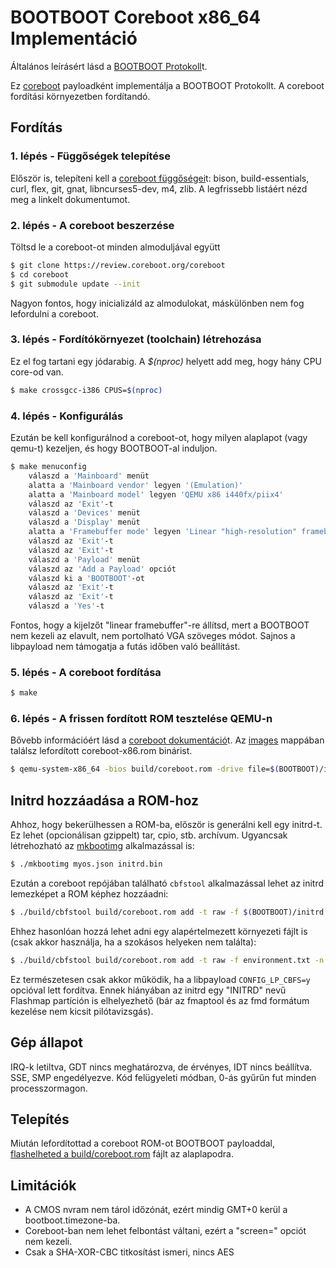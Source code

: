 BOOTBOOT Coreboot x86_64 Implementáció
======================================

Általános leírásért lásd a [BOOTBOOT Protokoll](https://gitlab.com/bztsrc/bootboot)t.

Ez [coreboot](https://coreboot.org) payloadként implementálja a BOOTBOOT Protokollt.
A coreboot fordítási környezetben fordítandó.

Fordítás
--------

### 1. lépés - Függőségek telepítése

Először is, telepíteni kell a [coreboot függőségei](https://doc.coreboot.org/tutorial/part1.html)t: bison, build-essentials, curl,
flex, git, gnat, libncurses5-dev, m4, zlib. A legfrissebb listáért nézd meg a linkelt dokumentumot.

### 2. lépés - A coreboot beszerzése

Töltsd le a coreboot-ot minden almoduljával együtt
```sh
$ git clone https://review.coreboot.org/coreboot
$ cd coreboot
$ git submodule update --init
```
Nagyon fontos, hogy inicializáld az almodulokat, máskülönben nem fog lefordulni a coreboot.

### 3. lépés - Fordítókörnyezet (toolchain) létrehozása

Ez el fog tartani egy jódarabig. A *$(nproc)* helyett add meg, hogy hány CPU core-od van.
```sh
$ make crossgcc-i386 CPUS=$(nproc)
```

### 4. lépés - Konfigurálás

Ezután be kell konfigurálnod a coreboot-ot, hogy milyen alaplapot (vagy qemu-t) kezeljen, és hogy BOOTBOOT-al induljon.
```sh
$ make menuconfig
    válaszd a 'Mainboard' menüt
    alatta a 'Mainboard vendor' legyen '(Emulation)'
    alatta a 'Mainboard model' legyen 'QEMU x86 i440fx/piix4'
    válaszd az 'Exit'-t
    válaszd a 'Devices' menüt
    válaszd a 'Display' menüt
    alatta a 'Framebuffer mode' legyen 'Linear "high-resolution" framebuffer'
    válaszd az 'Exit'-t
    válaszd az 'Exit'-t
    válaszd a 'Payload' menüt
    válaszd az 'Add a Payload' opciót
    válaszd ki a 'BOOTBOOT'-ot
    válaszd az 'Exit'-t
    válaszd az 'Exit'-t
    válaszd a 'Yes'-t
```
Fontos, hogy a kijelzőt "linear framebuffer"-re állítsd, mert a BOOTBOOT nem kezeli az elavult, nem portolható VGA szöveges
módot. Sajnos a libpayload nem támogatja a futás időben való beállítást.

### 5. lépés - A coreboot fordítása

```sh
$ make
```

### 6. lépés - A frissen fordított ROM tesztelése QEMU-n

Bővebb információért lásd a [coreboot dokumentáció](https://doc.coreboot.org/mainboard/emulation/qemu-i440fx.html)t. Az
[images](https://gitlab.com/bztsrc/bootboot/tree/binaries/images) mappában találsz lefordított coreboot-x86.rom binárist.
```sh
$ qemu-system-x86_64 -bios build/coreboot.rom -drive file=$(BOOTBOOT)/images/disk-x86.img,format=raw -serial stdio
```

Initrd hozzáadása a ROM-hoz
---------------------------

Ahhoz, hogy bekerülhessen a ROM-ba, először is generálni kell egy initrd-t. Ez lehet (opcionálisan gzippelt) tar, cpio, stb.
archívum. Ugyancsak létrehozható az [mkbootimg](https://gitlab.com/bztsrc/bootboot/tree/master/mkbootimg) alkalmazással is:
```sh
$ ./mkbootimg myos.json initrd.bin
```
Ezután a coreboot repójában található `cbfstool` alkalmazással lehet az initrd lemezképet a ROM képhez hozzáadni:
```sh
$ ./build/cbfstool build/coreboot.rom add -t raw -f $(BOOTBOOT)/initrd.bin -n bootboot/initrd
```
Ehhez hasonlóan hozzá lehet adni egy alapértelmezett környezeti fájlt is (csak akkor használja, ha a szokásos helyeken nem
találta):
```sh
$ ./build/cbfstool build/coreboot.rom add -t raw -f environment.txt -n bootboot/config
```
Ez természetesen csak akkor működik, ha a libpayload `CONFIG_LP_CBFS=y` opcióval lett fordítva. Ennek hiányában az initrd
egy "INITRD" nevű Flashmap partíción is elhelyezhető (bár az fmaptool és az fmd formátum kezelése nem kicsit pilótavizsgás).

Gép állapot
-----------

IRQ-k letiltva, GDT nincs meghatározva, de érvényes, IDT nincs beállítva. SSE, SMP engedélyezve. Kód felügyeleti módban, 0-ás gyűrűn
fut minden processzormagon.

Telepítés
---------

Miután lefordítottad a coreboot ROM-ot BOOTBOOT payloaddal, [flashelheted a build/coreboot.rom](https://doc.coreboot.org/flash_tutorial/index.html)
fájlt az alaplapodra.

Limitációk
----------

 - A CMOS nvram nem tárol időzónát, ezért mindig GMT+0 kerül a bootboot.timezone-ba.
 - Coreboot-ban nem lehet felbontást váltani, ezért a "screen=" opciót nem kezeli.
 - Csak a SHA-XOR-CBC titkosítást ismeri, nincs AES
